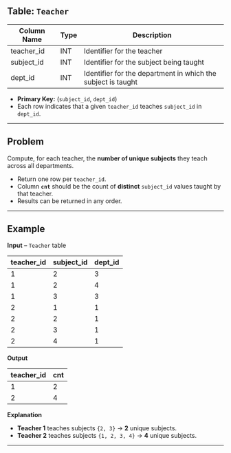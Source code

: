 ## Table: `Teacher`

| Column Name | Type | Description                                                                     |
|-------------|------|---------------------------------------------------------------------------------|
| teacher_id  | INT  | Identifier for the teacher                                                      |
| subject_id  | INT  | Identifier for the subject being taught                                         |
| dept_id     | INT  | Identifier for the department in which the subject is taught                    |

- **Primary Key:** (`subject_id`, `dept_id`)  
- Each row indicates that a given `teacher_id` teaches `subject_id` in `dept_id`.

---

## Problem

Compute, for each teacher, the **number of unique subjects** they teach across all departments.

- Return one row per `teacher_id`.
- Column **`cnt`** should be the count of **distinct** `subject_id` values taught by that teacher.
- Results can be returned in any order.

---

## Example

**Input** – `Teacher` table

| teacher_id | subject_id | dept_id |
| ---------- | ---------- | ------- |
| 1          | 2          | 3       |
| 1          | 2          | 4       |
| 1          | 3          | 3       |
| 2          | 1          | 1       |
| 2          | 2          | 1       |
| 2          | 3          | 1       |
| 2          | 4          | 1       |

**Output**

| teacher_id | cnt |
| ---------- | --- |
| 1          | 2   |
| 2          | 4   |

**Explanation**

- **Teacher 1** teaches subjects `{2, 3}` → **2** unique subjects.  
- **Teacher 2** teaches subjects `{1, 2, 3, 4}` → **4** unique subjects.

---